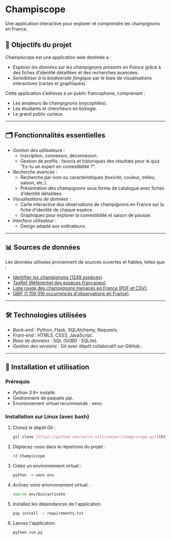 # Champiscope


Une application interactive pour explorer et comprendre les champignons en France.

## 🚀 Objectifs du projet

Champiscope est une application web destinée à :
- *Explorer les données sur les champignons présents en France* grâce à des fiches d’identité détaillées et des recherches avancées.
- *Sensibiliser à la biodiversité fongique* par le biais de visualisations interactives (cartes et graphiques).

Cette application s’adresse à un public francophone, comprenant :
- Les amateurs de champignons (mycophiles).
- Les étudiants et chercheurs en biologie.
- Le grand public curieux.

---

## 🗂️ Fonctionnalités essentielles

- *Gestion des utilisateurs* :
  - Inscription, connexion, déconnexion.
  - Gestion de profils : favoris et historiques des résultats pour le quiz "Es-tu un expert en comestibilité ?".
- *Recherche avancée* :
  - Recherche par nom ou caractéristiques (toxicité, couleur, milieu, saison, etc.).
  - Présentation des champignons sous forme de catalogue avec fiches d’identité détaillées.
- *Visualisations de données* :
  - Carte interactive des observations de champignons en France sur la fiche d'identité de chaque espèce.
  - Graphiques pour explorer la comestibilité et saison de pousse.
- *Interface utilisateur* :
  - Design adapté aux ordinateurs.

---

## 📊 Sources de données

Les données utilisées proviennent de sources ouvertes et fiables, telles que :
- [Identifier les champignons (1249 espèces)](https://www.data.gouv.fr/en/datasets/donnees-du-site-identifier-les-champignons-com/).
- [TaxRef (Référentiel des espèces françaises)](https://inpn.mnhn.fr/telechargement/referentielEspece/taxref/18.0/menu#).
- [Liste rouge des champignons menacés en France (PDF et CSV)](https://uicn.fr/).
- [GBIF (1 159 016 occurrences d'observations en France)](https://www.gbif.org/occurrence/search?country=FR&taxon_key=5).

---

## 🛠️ Technologies utilisées

- *Back-end* : Python, Flask, SQLAlchemy, Requests.
- *Front-end* : HTML5, CSS3, JavaScript.
- *Base de données* : SQL (SGBD : SQLite).
- *Gestion des versions* : Git avec dépôt collaboratif sur GitHub.

---

## 🔧 Installation et utilisation

### Prérequis
- *Python 3.9+* installé.
- Gestionnaire de paquets *pip*.
- Environnement virtuel recommandé : venv.

### Installation sur Linux (avec bash)
1. Clonez le dépôt Git :
   ```bash
   git clone [https://github.com/votre-utilisateur/champiscope.git](https://github.com/AmelieDogan/Champiscope.git)
   ```
2. Déplacez-vous dans le répertoire du projet :
   ```bash
   cd Champiscope
   ```
3. Créez un environnement virtuel :
   ```bash
   python -m venv env
   ```
4. Activez votre environnement virtuel :
    ```bash
    source env/bin/activate
    ```
5. Installez les dépendances de l'application
    ```bash
    pip install -r requirements.txt
    ```
6. Lancez l'application
    ```bash
    python run.py
    ```
